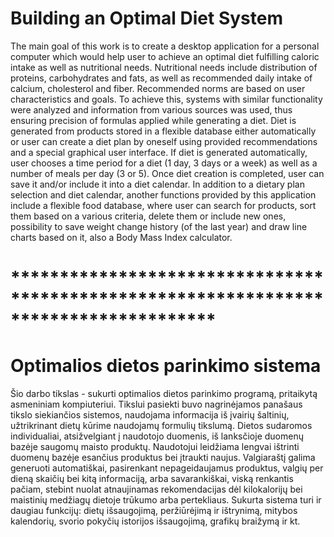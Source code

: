 # Building an Optimal Diet System

The main goal of this work is to create a desktop application for a personal computer which would help user to achieve an
optimal diet fulfilling caloric intake as well as nutritional needs. Nutritional needs include distribution of proteins,
carbohydrates and fats, as well as recommended daily intake of calcium, cholesterol and fiber. Recommended norms are based on
user characteristics and goals. To achieve this, systems with similar functionality were analyzed and information from various
sources was used, thus ensuring precision of formulas applied while generating a diet. Diet is generated from products stored
in a flexible database either automatically or user can create a diet plan by oneself using provided recommendations and a
special graphical user interface. If diet is generated automatically, user chooses a time period for a diet (1 day, 3 days or
a week) as well as a number of meals per day (3 or 5). Once diet creation is completed, user can save it and/or include it into
a diet calendar. In addition to a dietary plan selection and diet calendar, another functions provided by this application
include a flexible food database, where user can search for products, sort them based on a various criteria, delete them or
include new ones, possibility to save weight change history (of the last year) and draw line charts based on it, also a Body
Mass Index calculator.

# *************************************************************************************
# Optimalios dietos parinkimo sistema


Šio darbo tikslas - sukurti optimalios dietos parinkimo programą, pritaikytą asmeniniam kompiuteriui. Tikslui pasiekti buvo
nagrinėjamos panašaus tikslo siekiančios sistemos, naudojama informacija iš įvairių šaltinių, užtrikrinant dietų kūrime
naudojamų formulių tikslumą. Dietos sudaromos individualiai, atsižvelgiant į naudotojo duomenis, iš lanksčioje duomenų bazėje
saugomų maisto produktų. Naudotojui leidžiama lengvai ištrinti duomenų bazėje esančius produktus bei įtraukti naujus.
Valgiaraštį galima generuoti automatiškai, pasirenkant nepageidaujamus produktus, valgių per dieną skaičių bei kitą
informaciją, arba savarankiškai, viską renkantis pačiam, stebint nuolat atnaujinamas rekomendacijas dėl kilokalorijų bei
maistinių medžiagų dietoje trūkumo arba pertekliaus. Sukurta sistema turi ir daugiau funkcijų: dietų išsaugojimą, peržiūrėjimą
ir ištrynimą, mitybos kalendorių, svorio pokyčių istorijos išsaugojimą, grafikų braižymą ir kt.
